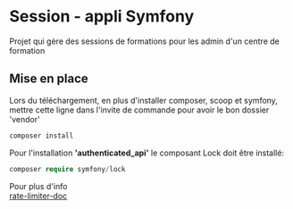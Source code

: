 # Session -  appli Symfony

Projet qui gère des sessions de formations pour les admin d'un centre de formation


## Mise en place 
Lors du téléchargement, en plus d'installer composer, scoop et symfony, mettre cette ligne dans l'invite de commande pour avoir le bon dossier 'vendor'

``` php
composer install
```

Pour l'installation **'authenticated_api'** le composant Lock doit être installé:

``` php
composer require symfony/lock
```

Pour plus d'info  
[rate-limiter-doc](https://symfony.com/doc/current/rate_limiter.html "rate-limiter-doc")